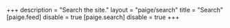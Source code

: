 +++
description = "Search the site."
layout = "paige/search"
title = "Search"
[paige.feed]
disable = true
[paige.search]
disable = true
+++
